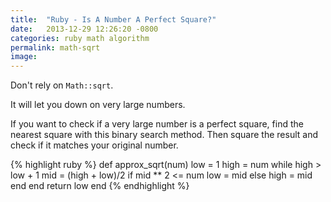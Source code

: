 ```yaml
---
title:  "Ruby - Is A Number A Perfect Square?"
date:   2013-12-29 12:26:20 -0800
categories: ruby math algorithm
permalink: math-sqrt
image: 
---
```

Don't rely on `Math::sqrt`.

It will let you down on very large numbers.

If you want to check if a very large number is a perfect square, find the nearest square with this binary search method.
Then square the result and check if it matches your original number.

{% highlight ruby %}
def approx_sqrt(num)
   low = 1
   high = num
   while high > low + 1
      mid = (high + low)/2
      if mid ** 2 <= num
         low = mid
      else
         high = mid
      end
   end
   return low
end
{% endhighlight %}